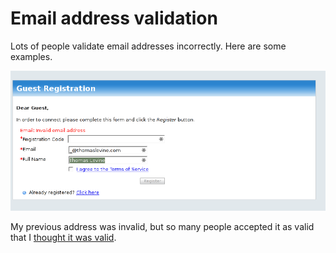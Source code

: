 # Email address validation
Lots of people validate email addresses incorrectly. Here are some examples.

![New York Law School](nyls-email.png)

My previous address was invalid, but so many people accepted it as valid
that I [thought it was valid](/!/dot-at-thomaslevine-dot-com/).
